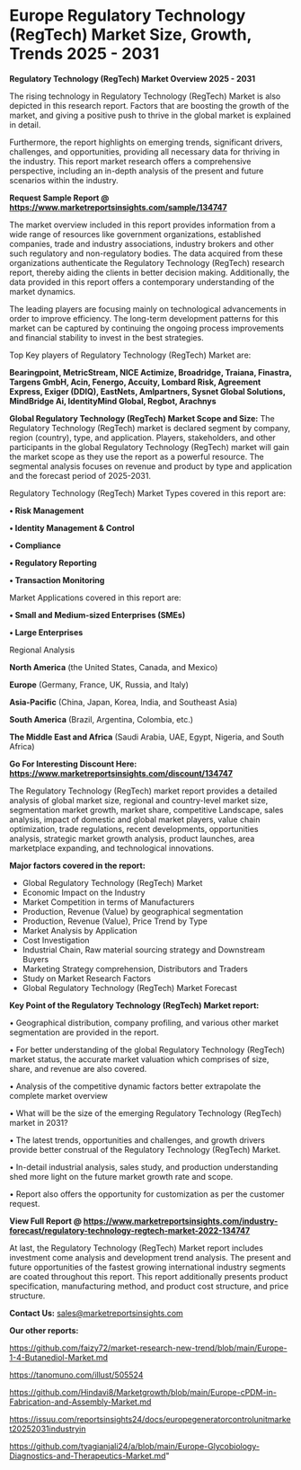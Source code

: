  # Europe Regulatory Technology (RegTech) Market Size, Growth, Trends 2025 - 2031

<Strong> Regulatory Technology (RegTech) Market Overview 2025 - 2031</strong>

The rising technology in Regulatory Technology (RegTech) Market is also depicted in this research report. Factors that are boosting the growth of the market, and giving a positive push to thrive in the global market is explained in detail.

Furthermore, the report highlights on emerging trends, significant drivers, challenges, and opportunities, providing all necessary data for thriving in the industry. This report market research offers a comprehensive perspective, including an in-depth analysis of the present and future scenarios within the industry.

<strong>Request Sample Report @ <a href=https://www.marketreportsinsights.com/sample/134747>https://www.marketreportsinsights.com/sample/134747</a></strong>

The market overview included in this report provides information from a wide range of resources like government organizations, established companies, trade and industry associations, industry brokers and other such regulatory and non-regulatory bodies. The data acquired from these organizations authenticate the Regulatory Technology (RegTech) research report, thereby aiding the clients in better decision making. Additionally, the data provided in this report offers a contemporary understanding of the market dynamics.

The leading players are focusing mainly on technological advancements in order to improve efficiency. The long-term development patterns for this market can be captured by continuing the ongoing process improvements and financial stability to invest in the best strategies.

Top Key players of Regulatory Technology (RegTech) Market are:

<strong>Bearingpoint, MetricStream, NICE Actimize, Broadridge, Traiana, Finastra, Targens GmbH, Acin, Fenergo, Accuity, Lombard Risk, Agreement Express, Exiger (DDIQ), EastNets, Amlpartners, Sysnet Global Solutions, MindBridge Ai, IdentityMind Global, Regbot, Arachnys</strong>

<strong><b>Global Regulatory Technology (RegTech) Market Scope and Size:</b></strong>
The Regulatory Technology (RegTech) market is declared segment by company, region (country), type, and application. Players, stakeholders, and other participants in the global Regulatory Technology (RegTech) market will gain the market scope as they use the report as a powerful resource. The segmental analysis focuses on revenue and product by type and application and the forecast period of 2025-2031.

Regulatory Technology (RegTech) Market Types covered in this report are:

<strong>• Risk Management

• Identity Management & Control

• Compliance

• Regulatory Reporting

• Transaction Monitoring</strong>

Market Applications covered in this report are:

<strong>• Small and Medium-sized Enterprises (SMEs)

• Large Enterprises</strong> 

Regional Analysis

<strong>North America</strong> (the United States, Canada, and Mexico)

<strong>Europe</strong> (Germany, France, UK, Russia, and Italy)

<strong>Asia-Pacific</strong> (China, Japan, Korea, India, and Southeast Asia)

<strong>South America</strong> (Brazil, Argentina, Colombia, etc.)

<strong>The Middle East and Africa</strong> (Saudi Arabia, UAE, Egypt, Nigeria, and South Africa)

<strong>Go For Interesting Discount Here: <a href=https://www.marketreportsinsights.com/discount/134747>https://www.marketreportsinsights.com/discount/134747</a></strong>

The Regulatory Technology (RegTech) market report provides a detailed analysis of global market size, regional and country-level market size, segmentation market growth, market share, competitive Landscape, sales analysis, impact of domestic and global market players, value chain optimization, trade regulations, recent developments, opportunities analysis, strategic market growth analysis, product launches, area marketplace expanding, and technological innovations.

<strong><b>Major factors covered in the report:</b></strong>
<ul>
  <li>Global Regulatory Technology (RegTech) Market </li>
  <li>Economic Impact on the Industry</li>
  <li>Market Competition in terms of Manufacturers</li>
  <li>Production, Revenue (Value) by geographical segmentation</li>
  <li>Production, Revenue (Value), Price Trend by Type</li>
  <li>Market Analysis by Application</li>
  <li>Cost Investigation</li>
  <li>Industrial Chain, Raw material sourcing strategy and Downstream Buyers</li>
  <li>Marketing Strategy comprehension, Distributors and Traders</li>
  <li>Study on Market Research Factors</li>
  <li>Global Regulatory Technology (RegTech) Market Forecast</li>
</ul>

<strong><b>Key Point of the Regulatory Technology (RegTech) Market report:</b></strong>

• Geographical distribution, company profiling, and various other market segmentation are provided in the report.

• For better understanding of the global Regulatory Technology (RegTech) market status, the accurate market valuation which comprises of size, share, and revenue are also covered.

• Analysis of the competitive dynamic factors better extrapolate the complete market overview

• What will be the size of the emerging Regulatory Technology (RegTech) market in 2031?

• The latest trends, opportunities and challenges, and growth drivers provide better construal of the Regulatory Technology (RegTech) Market.

• In-detail industrial analysis, sales study, and production understanding shed more light on the future market growth rate and scope.

• Report also offers the opportunity for customization as per the customer request.

<strong><b>View Full Report @ <a href=https://www.marketreportsinsights.com/industry-forecast/regulatory-technology-regtech-market-2022-134747>https://www.marketreportsinsights.com/industry-forecast/regulatory-technology-regtech-market-2022-134747</a></b></strong>


At last, the Regulatory Technology (RegTech) Market report includes investment come analysis and development trend analysis. The present and future opportunities of the fastest growing international industry segments are coated throughout this report. This report additionally presents product specification, manufacturing method, and product cost structure, and price structure.

<strong>Contact Us:</strong>
sales@marketreportsinsights.com

<strong>Our other reports:</strong>

<a href=https://github.com/faizy72/market-research-new-trend/blob/main/Europe-1-4-Butanediol-Market.md>https://github.com/faizy72/market-research-new-trend/blob/main/Europe-1-4-Butanediol-Market.md</a>

<a href=https://tanomuno.com/illust/505524>https://tanomuno.com/illust/505524</a>

<a href=https://github.com/Hindavi8/Marketgrowth/blob/main/Europe-cPDM-in-Fabrication-and-Assembly-Market.md>https://github.com/Hindavi8/Marketgrowth/blob/main/Europe-cPDM-in-Fabrication-and-Assembly-Market.md</a>

<a href=https://issuu.com/reportsinsights24/docs/europegeneratorcontrolunitmarket20252031industryin>https://issuu.com/reportsinsights24/docs/europegeneratorcontrolunitmarket20252031industryin</a>

<a href=https://github.com/tyagianjali24/a/blob/main/Europe-Glycobiology-Diagnostics-and-Therapeutics-Market.md>https://github.com/tyagianjali24/a/blob/main/Europe-Glycobiology-Diagnostics-and-Therapeutics-Market.md</a>"
